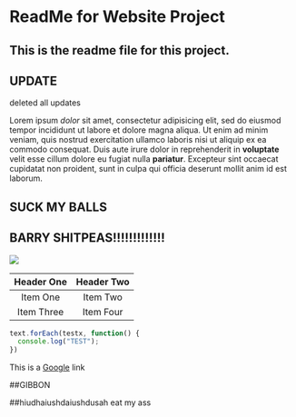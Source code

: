 # ReadMe for Website Project


## This is the readme file for this project.


## UPDATE
deleted all updates

Lorem ipsum _dolor_ sit amet, consectetur adipisicing elit, sed do eiusmod tempor incididunt ut labore et dolore magna aliqua. Ut enim ad minim veniam, quis nostrud exercitation ullamco laboris nisi ut aliquip ex ea commodo consequat. Duis aute irure dolor in reprehenderit in **voluptate** velit esse cillum dolore eu fugiat nulla __pariatur__. Excepteur sint occaecat cupidatat non proident, sunt in culpa qui officia deserunt mollit anim id est laborum.

## SUCK MY BALLS

## BARRY SHITPEAS!!!!!!!!!!!!!

![](cheese.webp)

| Header One     | Header Two     |
| :--------------: | :-------------: |
| Item One       | Item Two       |
| Item Three | Item Four

``` JavaScript
text.forEach(testx, function() {
  console.log("TEST");
})
```

This is a [Google](http://www.google.com) link



##GIBBON


##hiudhaiushdaiushdusah
eat my ass
